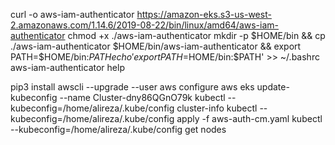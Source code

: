 curl -o aws-iam-authenticator https://amazon-eks.s3-us-west-2.amazonaws.com/1.14.6/2019-08-22/bin/linux/amd64/aws-iam-authenticator
chmod +x ./aws-iam-authenticator
mkdir -p $HOME/bin && cp ./aws-iam-authenticator $HOME/bin/aws-iam-authenticator && export PATH=$HOME/bin:$PATH
echo 'export PATH=$HOME/bin:$PATH' >> ~/.bashrc
aws-iam-authenticator help



pip3 install awscli --upgrade --user
aws configure
aws eks update-kubeconfig --name Cluster-dny86QGnO79k
kubectl --kubeconfig=/home/alireza/.kube/config cluster-info
kubectl --kubeconfig=/home/alireza/.kube/config apply -f aws-auth-cm.yaml
kubectl --kubeconfig=/home/alireza/.kube/config get nodes




